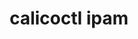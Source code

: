---
title: calicoctl ipam
canonical_url: 'https://docs.projectcalico.org/v3.9/reference/calicoctl/ipam/index'
---